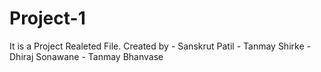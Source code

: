 # Project-1 
It is a Project Realeted File.
Created by - Sanskrut Patil
           - Tanmay Shirke
           - Dhiraj Sonawane 
           - Tanmay Bhanvase
